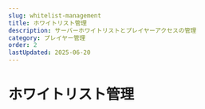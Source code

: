 ```yaml
---
slug: whitelist-management
title: ホワイトリスト管理
description: サーバーホワイトリストとプレイヤーアクセスの管理
category: プレイヤー管理
order: 2
lastUpdated: 2025-06-20
---
```


# ホワイトリスト管理
